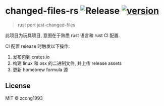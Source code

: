# changed-files-rs ![Release](https://github.com/zcong1993/changed-files-rs/workflows/Release/badge.svg) [![version](https://img.shields.io/crates/v/changed-files-rs.svg?colorB=319e8c)](https://crates.io/crates/changed-files-rs)

> rust port jest-changed-files

此项目为玩具项目, 意图在于熟悉 rust 语言和 rust CI 配置.

CI 配置 release 时触发以下操作:

1. 发布包到 crates.io
1. 构建 linux 和 osx 的二进制文件, 并上传 release assets
1. 更新 homebrew formula 源

## License

MIT &copy; zcong1993

